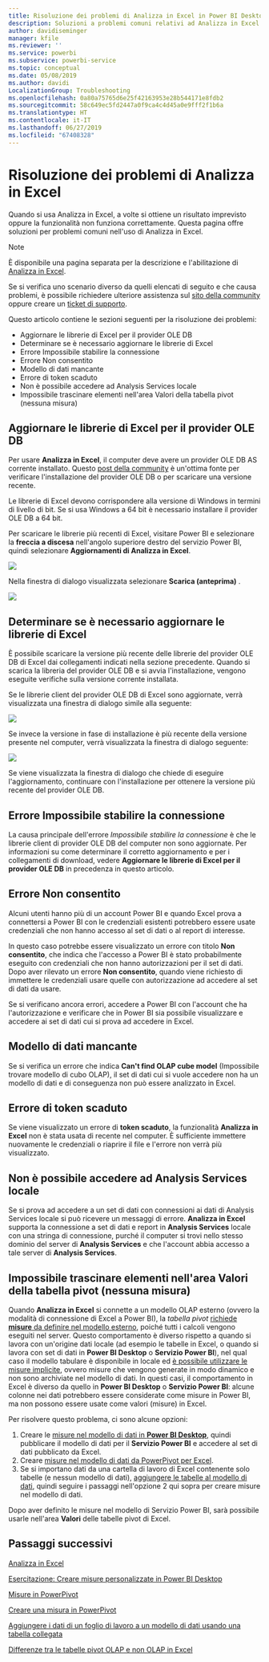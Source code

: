 ```yaml
---
title: Risoluzione dei problemi di Analizza in Excel in Power BI Desktop
description: Soluzioni a problemi comuni relativi ad Analizza in Excel
author: davidiseminger
manager: kfile
ms.reviewer: ''
ms.service: powerbi
ms.subservice: powerbi-service
ms.topic: conceptual
ms.date: 05/08/2019
ms.author: davidi
LocalizationGroup: Troubleshooting
ms.openlocfilehash: 0a80a75765d6e25f42163953e28b544171e8fdb2
ms.sourcegitcommit: 58c649ec5fd2447a0f9ca4c4d45a0e9fff2f1b6a
ms.translationtype: HT
ms.contentlocale: it-IT
ms.lasthandoff: 06/27/2019
ms.locfileid: "67408328"
---
```

# <a name="troubleshooting-analyze-in-excel"></a>Risoluzione dei problemi di Analizza in Excel

Quando si usa Analizza in Excel, a volte si ottiene un risultato imprevisto oppure la funzionalità non funziona correttamente. Questa pagina offre soluzioni per problemi comuni nell'uso di Analizza in Excel.

> [!NOTE]
> È disponibile una pagina separata per la descrizione e l'abilitazione di [Analizza in Excel](service-analyze-in-excel.md).
> 
> Se si verifica uno scenario diverso da quelli elencati di seguito e che causa problemi, è possibile richiedere ulteriore assistenza sul [sito della community](http://community.powerbi.com/) oppure creare un [ticket di supporto](https://powerbi.microsoft.com/support/).
> 
> 

Questo articolo contiene le sezioni seguenti per la risoluzione dei problemi:

* Aggiornare le librerie di Excel per il provider OLE DB
* Determinare se è necessario aggiornare le librerie di Excel
* Errore Impossibile stabilire la connessione
* Errore Non consentito
* Modello di dati mancante
* Errore di token scaduto
* Non è possibile accedere ad Analysis Services locale
* Impossibile trascinare elementi nell'area Valori della tabella pivot (nessuna misura)

## <a name="update-excel-libraries-for-the-ole-db-provider"></a>Aggiornare le librerie di Excel per il provider OLE DB
Per usare **Analizza in Excel**, il computer deve avere un provider OLE DB AS corrente installato. Questo [post della community](http://community.powerbi.com/t5/Service/Analyze-in-Excel-Initialization-of-the-data-source-failed/m-p/30837#M8081) è un'ottima fonte per verificare l'installazione del provider OLE DB o per scaricare una versione recente.

Le librerie di Excel devono corrispondere alla versione di Windows in termini di livello di bit. Se si usa Windows a 64 bit è necessario installare il provider OLE DB a 64 bit.

Per scaricare le librerie più recenti di Excel, visitare Power BI e selezionare la **freccia a discesa** nell'angolo superiore destro del servizio Power BI, quindi selezionare **Aggiornamenti di Analizza in Excel**.

![](media/desktop-troubleshooting-analyze-in-excel/tshoot-analyze-excel_1.png)

Nella finestra di dialogo visualizzata selezionare **Scarica (anteprima)** .

![](media/desktop-troubleshooting-analyze-in-excel/tshoot-analyze-excel_2.png)

## <a name="determining-whether-you-need-to-update-your-excel-libraries"></a>Determinare se è necessario aggiornare le librerie di Excel
È possibile scaricare la versione più recente delle librerie del provider OLE DB di Excel dai collegamenti indicati nella sezione precedente. Quando si scarica la libreria del provider OLE DB e si avvia l'installazione, vengono eseguite verifiche sulla versione corrente installata.

Se le librerie client del provider OLE DB di Excel sono aggiornate, verrà visualizzata una finestra di dialogo simile alla seguente:

![](media/desktop-troubleshooting-analyze-in-excel/troubleshoot-analyze-excel_3.png)

Se invece la versione in fase di installazione è più recente della versione presente nel computer, verrà visualizzata la finestra di dialogo seguente:

![](media/desktop-troubleshooting-analyze-in-excel/troubleshoot-analyze-excel_2.png)

Se viene visualizzata la finestra di dialogo che chiede di eseguire l'aggiornamento, continuare con l'installazione per ottenere la versione più recente del provider OLE DB.

## <a name="connection-cannot-be-made-error"></a>Errore Impossibile stabilire la connessione
La causa principale dell'errore *Impossibile stabilire la connessione* è che le librerie client di provider OLE DB del computer non sono aggiornate. Per informazioni su come determinare il corretto aggiornamento e per i collegamenti di download, vedere **Aggiornare le librerie di Excel per il provider OLE DB** in precedenza in questo articolo.

## <a name="forbidden-error"></a>Errore Non consentito
Alcuni utenti hanno più di un account Power BI e quando Excel prova a connettersi a Power BI con le credenziali esistenti potrebbero essere usate credenziali che non hanno accesso al set di dati o al report di interesse.

In questo caso potrebbe essere visualizzato un errore con titolo **Non consentito**, che indica che l'accesso a Power BI è stato probabilmente eseguito con credenziali che non hanno autorizzazioni per il set di dati. Dopo aver rilevato un errore **Non consentito**, quando viene richiesto di immettere le credenziali usare quelle con autorizzazione ad accedere al set di dati da usare.

Se si verificano ancora errori, accedere a Power BI con l'account che ha l'autorizzazione e verificare che in Power BI sia possibile visualizzare e accedere ai set di dati cui si prova ad accedere in Excel.

## <a name="no-data-models"></a>Modello di dati mancante
Se si verifica un errore che indica **Can't find OLAP cube model** (Impossibile trovare modello di cubo OLAP), il set di dati cui si vuole accedere non ha un modello di dati e di conseguenza non può essere analizzato in Excel.

## <a name="token-expired-error"></a>Errore di token scaduto
Se viene visualizzato un errore di **token scaduto**, la funzionalità **Analizza in Excel** non è stata usata di recente nel computer. È sufficiente immettere nuovamente le credenziali o riaprire il file e l'errore non verrà più visualizzato.

## <a name="unable-to-access-on-premises-analysis-services"></a>Non è possibile accedere ad Analysis Services locale
Se si prova ad accedere a un set di dati con connessioni ai dati di Analysis Services locale si può ricevere un messaggi di errore. **Analizza in Excel** supporta la connessione a set di dati e report in **Analysis Services** locale con una stringa di connessione, purché il computer si trovi nello stesso dominio del server di **Analysis Services** e che l'account abbia accesso a tale server di **Analysis Services**.

## <a name="cant-drag-anything-to-the-pivottable-values-area-no-measures"></a>Impossibile trascinare elementi nell'area Valori della tabella pivot (nessuna misura)
Quando **Analizza in Excel** si connette a un modello OLAP esterno (ovvero la modalità di connessione di Excel a Power BI), la *tabella pivot* [richiede **misure** da definire nel modello esterno](https://support.microsoft.com/kb/234700), poiché tutti i calcoli vengono eseguiti nel server. Questo comportamento è diverso rispetto a quando si lavora con un'origine dati locale (ad esempio le tabelle in Excel, o quando si lavora con set di dati in **Power BI Desktop** o **Servizio Power BI**), nel qual caso il modello tabulare è disponibile in locale ed [è possibile utilizzare le misure implicite](https://msdn.microsoft.com/library/gg399077.aspx), ovvero misure che vengono generate in modo dinamico e non sono archiviate nel modello di dati. In questi casi, il comportamento in Excel è diverso da quello in **Power BI Desktop** o **Servizio Power BI**: alcune colonne nei dati potrebbero essere considerate come misure in Power BI, ma non possono essere usate come valori (misure) in Excel.

Per risolvere questo problema, ci sono alcune opzioni:

1. Creare le [misure nel modello di dati in **Power BI Desktop**](desktop-tutorial-create-measures.md), quindi pubblicare il modello di dati per il **Servizio Power BI** e accedere al set di dati pubblicato da Excel.
2. Creare [misure nel modello di dati da PowerPivot per Excel](https://support.office.com/article/Create-a-Measure-in-Power-Pivot-d3cc1495-b4e5-48e7-ba98-163022a71198).
3. Se si importano dati da una cartella di lavoro di Excel contenente solo tabelle (e nessun modello di dati), [aggiungere le tabelle al modello di dati](https://support.office.com/article/Add-worksheet-data-to-a-Data-Model-using-a-linked-table-d3665fc3-99b0-479d-ba09-a37640f5be42), quindi seguire i passaggi nell'opzione 2 qui sopra per creare misure nel modello di dati.

Dopo aver definito le misure nel modello di Servizio Power BI, sarà possibile usarle nell'area **Valori** delle tabelle pivot di Excel.

## <a name="next-steps"></a>Passaggi successivi
[Analizza in Excel](service-analyze-in-excel.md)

[Esercitazione: Creare misure personalizzate in Power BI Desktop](desktop-tutorial-create-measures.md)

[Misure in PowerPivot](https://msdn.microsoft.com/library/gg399077.aspx)

[Creare una misura in PowerPivot](https://support.office.com/article/Create-a-Measure-in-Power-Pivot-d3cc1495-b4e5-48e7-ba98-163022a71198)

[Aggiungere i dati di un foglio di lavoro a un modello di dati usando una tabella collegata](https://support.office.com/article/Add-worksheet-data-to-a-Data-Model-using-a-linked-table-d3665fc3-99b0-479d-ba09-a37640f5be42)

[Differenze tra le tabelle pivot OLAP e non OLAP in Excel](https://support.microsoft.com/kb/234700)

